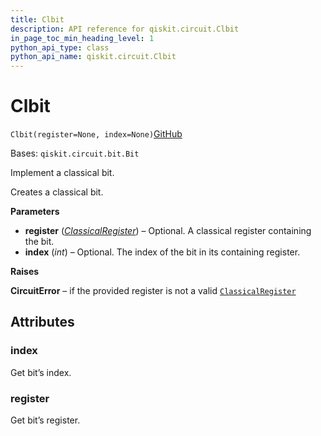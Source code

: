 ```yaml
---
title: Clbit
description: API reference for qiskit.circuit.Clbit
in_page_toc_min_heading_level: 1
python_api_type: class
python_api_name: qiskit.circuit.Clbit
---
```


# Clbit

<span id="qiskit.circuit.Clbit" />

`Clbit(register=None, index=None)`[GitHub](https://github.com/qiskit/qiskit/tree/stable/0.40/qiskit/circuit/classicalregister.py "view source code")

Bases: `qiskit.circuit.bit.Bit`

Implement a classical bit.

Creates a classical bit.

**Parameters**

*   **register** ([*ClassicalRegister*](qiskit.circuit.ClassicalRegister "qiskit.circuit.ClassicalRegister")) – Optional. A classical register containing the bit.
*   **index** (*int*) – Optional. The index of the bit in its containing register.

**Raises**

**CircuitError** – if the provided register is not a valid [`ClassicalRegister`](qiskit.circuit.ClassicalRegister "qiskit.circuit.ClassicalRegister")

## Attributes

<span id="qiskit.circuit.Clbit.index" />

### index

Get bit’s index.

<span id="qiskit.circuit.Clbit.register" />

### register

Get bit’s register.

